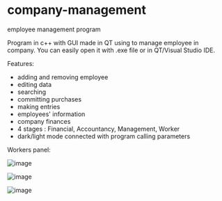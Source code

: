 # company-management
employee management program

Program in c++ with GUI made in QT using to manage employee in company. You can easily open it with .exe file or in QT/Visual Studio IDE.

Features:
- adding and removing employee
- editing data
- searching
- committing purchases
- making entries
- employees' information
- company finances
- 4 stages : Financial, Accountancy, Management, Worker
- dark/light mode connected with program calling parameters


Workers panel:

![image](https://github.com/shaayy187/company-management/assets/146937483/717f4b10-679d-49b0-8312-038e820f9eaf)

![image](https://github.com/shaayy187/company-management/assets/146937483/18267f98-7032-43f5-b0df-5d1a1ea5bfeb)

![image](https://github.com/shaayy187/company-management/assets/146937483/629ef490-e341-4660-a1f5-6159722ee862)


